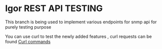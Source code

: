 Igor REST API TESTING 
=====================

This branch is being used to implement various endpoints for snmp api for purely testing purpose 

You can use curl to test the newly added features , curl requests can be found [Curl commands](https://github.com/Ahiknsr/igor-rest-api/blob/testing/igor_rest_api/api/testing_api/views.py)
